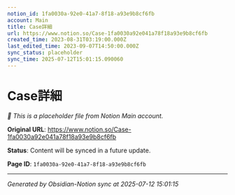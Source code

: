 ```yaml
---
notion_id: 1fa0030a-92e0-41a7-8f18-a93e9b8cf6fb
account: Main
title: Case詳細
url: https://www.notion.so/Case-1fa0030a92e041a78f18a93e9b8cf6fb
created_time: 2023-08-31T03:19:00.000Z
last_edited_time: 2023-09-07T14:50:00.000Z
sync_status: placeholder
sync_time: 2025-07-12T15:01:15.090060
---
```


# Case詳細

*🔄 This is a placeholder file from Notion Main account.*

**Original URL**: https://www.notion.so/Case-1fa0030a92e041a78f18a93e9b8cf6fb

**Status**: Content will be synced in a future update.

**Page ID**: `1fa0030a-92e0-41a7-8f18-a93e9b8cf6fb`

---

*Generated by Obsidian-Notion sync at 2025-07-12 15:01:15*
